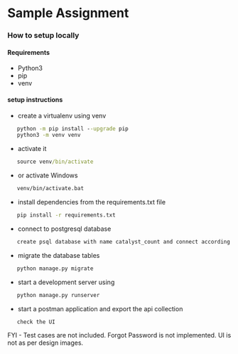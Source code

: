 # Sample Assignment


### How to setup locally
#### Requirements

- Python3
- pip
- venv


#### setup instructions

- create   a virtualenv using venv
```cmd
   python -m pip install --upgrade pip
   python3 -m venv venv
   ```
- activate it 
```cmd
   source venv/bin/activate
   ```
- or activate Windows
```cmd
   venv/bin/activate.bat
   ```
- install dependencies from the requirements.txt file
```cmd
   pip install -r requirements.txt
   ```
- connect to postgresql database
```cmd
   create psql database with name catalyst_count and connect according to django settings
   ```

- migrate the database tables
```cmd
   python manage.py migrate
   ```
- start a development server using 
```cmd
   python manage.py runserver
   ```

- start a postman application and export the api collection
```cmd
   check the UI
   ```

FYI - 
  Test cases are not included.
  Forgot Password is not implemented.
  UI is not as per design images.







